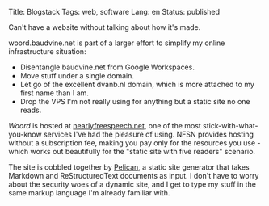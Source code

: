 Title: Blogstack
Tags: web, software
Lang: en
Status: published

Can't have a website without talking about how it's made.

woord.baudvine.net is part of a larger effort to simplify my online
infrastructure situation:

- Disentangle baudvine.net from Google Workspaces.
- Move stuff under a single domain.
- Let go of the excellent dvanb.nl domain, which is more attached to my first
  name than I am.
- Drop the VPS I'm not really using for anything but a static site no one reads.

*Woord* is hosted at [nearlyfreespeech.net](https://www.nearlyfreespeech.net/),
one of the most stick-with-what-you-know services I've had the pleasure of
using. NFSN provides hosting without a subscription fee, making you pay only for
the resources you use - which works out beautifully for the "static site with
five readers" scenario.

The site is cobbled together by [Pelican](http://docs.getpelican.com/), a static
site generator that takes Markdown and ReStructuredText documents as input. I
don't have to worry about the security woes of a dynamic site, and I get to type
my stuff in the same markup language I'm already familiar with.
